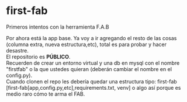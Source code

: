 # first-fab
Primeros intentos con la herramienta F.A.B

Por ahora está la app base. Ya voy a ir agregando el resto de las cosas (columna extra, nueva estructura,etc), total es para probar y hacer desastre.  
El repositorio es **PÚBLICO**.  
Recuerden de crear un  entorno virtual y una db en mysql con el nombre "firstfab" o la que ustedes quieran (deberán cambiar el nombre en el config.py).  
Cuando clonen el repo les debería quedar una estructura tipo: first-fab [first-fab[app,config.py,etc],requirements.txt, venv] o algo así porque es medio raro cómo te arma el FAB.

